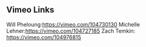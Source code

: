 ## Vimeo Links
Will Pheloung:https://vimeo.com/104730130
Michelle Lehner:https://vimeo.com/104727185
Zach Temkin: https://vimeo.com/104976815

